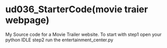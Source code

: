 # ud036_StarterCode(movie traier webpage)
My Source code for a Movie Trailer website.
To start with
step1 
open your python IDLE
step2
run the entertainment_center.py
